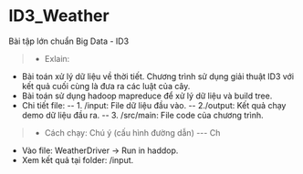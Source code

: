 # ID3_Weather
Bài tập lớn chuẩn Big Data - ID3
> + Exlain:
- Bài toán xử lý dữ liệu về thời tiết. Chương trình sử dụng giải thuật ID3 với kết quả cuối cùng là đưa ra các luật của cây.
- Bài toán sử dụng hadoop mapreduce để xử lý dữ liệu và build tree.
- Chi tiết file:
-- 1. /input: File dữ liệu đầu vào.
-- 2./output: Kết quả chạy demo dữ liệu đầu ra.
-- 3. /src/main: File code của chương trình.

> + Cách chạy: Chú ý (cấu hình đường dẫn) --- Ch
- Vào file: WeatherDriver -> Run in haddop.
- Xem kết quả tại folder: /input.
